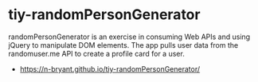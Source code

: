 # tiy-randomPersonGenerator
randomPersonGenerator is an exercise in consuming Web APIs and using jQuery to manipulate DOM elements. The app pulls user data from the randomuser.me API to create a profile card for a user.
*  https://n-bryant.github.io/tiy-randomPersonGenerator/
